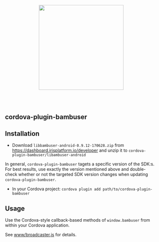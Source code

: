 <div>
  <br/><br />
  <p align="center">
    <a href="https://irisplatform.io" target="_blank" align="center">
        <img src="https://irisplatform.io/static/images/company/iris-by-bambuser-black-horisontal.png" width="280">
    </a>
  </p>
  <br/><br />
</div>

cordova-plugin-bambuser
-----------------------


## Installation

- Download `libbambuser-android-0.9.12-170628.zip`
from https://dashboard.irisplatform.io/developer
and unzip it to `cordova-plugin-bambuser/libambuser-android`

In general, `cordova-plugin-bambuser` tagets a specific version of the SDK:s.
For best results, use exactly the version mentioned above and double-check
whether or not the targeted SDK version changes when updating `cordova-plugin-bambuser`.

- In your Cordova project: `cordova plugin add path/to/cordova-plugin-bambuser`


## Usage

Use the Cordova-style callback-based methods of `window.bambuser`
from within your Cordova application.

See [www/broadcaster.js](./www/broadcaster.js) for details.
